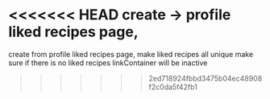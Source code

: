 
<<<<<<< HEAD
create -> profile liked recipes page,
=======
create from profile liked recipes page,
make liked recipes all unique
make sure if there is no liked recipes linkContainer will be inactive
>>>>>>> 2ed718924fbbd3475b04ec48908f2c0da5f42fb1
